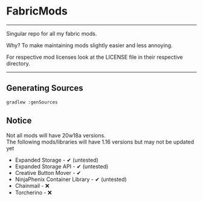 <h1>FabricMods</h1>
<hr>
<p>Singular repo for all my fabric mods.</p>
<p>Why? To make maintaining mods slightly easier and less annoying.</p>
<p>For respective mod licenses look at the LICENSE file in their respective directory.</p>
<hr>
<h2>Generating Sources</h2>
<code>gradlew :genSources</code>
<h2>Notice</h2>
Not all mods will have 20w18a versions.
<br>The following mods/libraries will have 1.16 versions but may not be updated yet
<ul>
<li>Expanded Storage - ✔ (untested)</li>
<li>Expanded Storage API - ✔ (untested)</li>
<li>Creative Button Mover - ✔</li>
<li>NinjaPhenix Container Library - ✔ (untested)</li>
<li>Chainmail - ❌</li>
<li>Torcherino - ❌</li>
</ul>